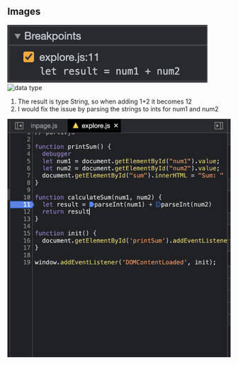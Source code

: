 ## Images 

![calculate sum](/explore/devtools/result-calculateSum.png)
![data type](/explore/devtools/result-dataType.png.png)

1. The result is type String, so when adding 1+2 it becomes 12
2. I would fix the issue by parsing the strings to ints for num1 and num2

![fix](/explore/devtools/fix.png)